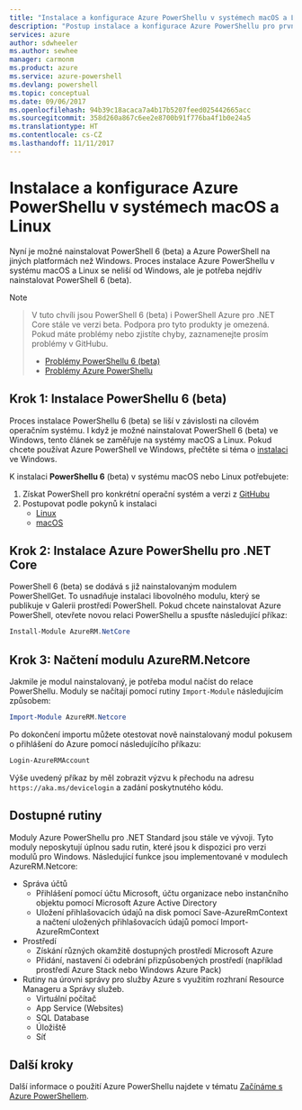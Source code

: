 ```yaml
---
title: "Instalace a konfigurace Azure PowerShellu v systémech macOS a Linux | Dokumentace Microsoftu"
description: "Postup instalace a konfigurace Azure PowerShellu pro první použití v systému macOS nebo Linux"
services: azure
author: sdwheeler
ms.author: sewhee
manager: carmonm
ms.product: azure
ms.service: azure-powershell
ms.devlang: powershell
ms.topic: conceptual
ms.date: 09/06/2017
ms.openlocfilehash: 94b39c18acaca7a4b17b5207feed025442665acc
ms.sourcegitcommit: 358d260a867c6ee2e8700b91f776ba4f1b0e24a5
ms.translationtype: HT
ms.contentlocale: cs-CZ
ms.lasthandoff: 11/11/2017
---
```

# <a name="install-and-configure-azure-powershell-on-macos-and-linux"></a>Instalace a konfigurace Azure PowerShellu v systémech macOS a Linux

Nyní je možné nainstalovat PowerShell 6 (beta) a Azure PowerShell na jiných platformách než Windows.
Proces instalace Azure PowerShellu v systému macOS a Linux se neliší od Windows, ale je potřeba nejdřív nainstalovat PowerShell 6 (beta).

> [!NOTE]

> V tuto chvíli jsou PowerShell 6 (beta) i PowerShell Azure pro .NET Core stále ve verzi beta.
> Podpora pro tyto produkty je omezená. Pokud máte problémy nebo zjistíte chyby, zaznamenejte prosím problémy v GitHubu.
>
> * [Problémy PowerShellu 6 (beta)](https://github.com/PowerShell/PowerShell/issues)
> * [Problémy Azure PowerShellu](https://github.com/azure/azure-docs-powershell/issues)

## <a name="step-1-install-powershell-6-beta"></a>Krok 1: Instalace PowerShellu 6 (beta)

Proces instalace PowerShellu 6 (beta) se liší v závislosti na cílovém operačním systému.
I když je možné nainstalovat PowerShell 6 (beta) ve Windows, tento článek se zaměřuje na systémy macOS a Linux. Pokud chcete používat Azure PowerShell ve Windows, přečtěte si téma o [instalaci](./install-azurerm-ps.md) ve Windows.

K instalaci **PowerShellu 6** (beta) v systému macOS nebo Linux potřebujete:

1. Získat PowerShell pro konkrétní operační systém a verzi z [GitHubu](https://github.com/powershell/powershell#get-powershell)
2. Postupovat podle pokynů k instalaci
   - [Linux](https://github.com/PowerShell/PowerShell/blob/master/docs/installation/linux.md)
   - [macOS](https://github.com/PowerShell/PowerShell/blob/master/docs/installation/linux.md#macos-1012)

## <a name="step-2-install-azure-powershell-for-net-core"></a>Krok 2: Instalace Azure PowerShellu pro .NET Core

PowerShell 6 (beta) se dodává s již nainstalovaným modulem PowerShellGet. To usnadňuje instalaci libovolného modulu, který se publikuje v Galerii prostředí PowerShell. Pokud chcete nainstalovat Azure PowerShell, otevřete novou relaci PowerShellu a spusťte následující příkaz:

```powershell
Install-Module AzureRM.NetCore
```

## <a name="step-3-load-the-azurermnetcore-module"></a>Krok 3: Načtení modulu AzureRM.Netcore

Jakmile je modul nainstalovaný, je potřeba modul načíst do relace PowerShellu. Moduly se načítají pomocí rutiny `Import-Module` následujícím způsobem:

```powershell
Import-Module AzureRM.Netcore
```

Po dokončení importu můžete otestovat nově nainstalovaný modul pokusem o přihlášení do Azure pomocí následujícího příkazu:

```powershell
Login-AzureRMAccount
```

Výše uvedený příkaz by měl zobrazit výzvu k přechodu na adresu `https://aka.ms/devicelogin` a zadání poskytnutého kódu.

## <a name="available-cmdlets"></a>Dostupné rutiny

Moduly Azure PowerShellu pro .NET Standard jsou stále ve vývoji. Tyto moduly neposkytují úplnou sadu rutin, které jsou k dispozici pro verzi modulů pro Windows. Následující funkce jsou implementované v modulech AzureRM.Netcore:

* Správa účtů
  - Přihlášení pomocí účtu Microsoft, účtu organizace nebo instančního objektu pomocí Microsoft Azure Active Directory
  - Uložení přihlašovacích údajů na disk pomocí Save-AzureRmContext a načtení uložených přihlašovacích údajů pomocí Import-AzureRmContext
* Prostředí
  - Získání různých okamžitě dostupných prostředí Microsoft Azure
  - Přidání, nastavení či odebrání přizpůsobených prostředí (například prostředí Azure Stack nebo Windows Azure Pack)
* Rutiny na úrovni správy pro služby Azure s využitím rozhraní Resource Manageru a Správy služeb.
  - Virtuální počítač
  - App Service (Websites)
  - SQL Database
  - Úložiště
  - Síť

## <a name="next-steps"></a>Další kroky

Další informace o použití Azure PowerShellu najdete v tématu [Začínáme s Azure PowerShellem](get-started-azureps.md).
